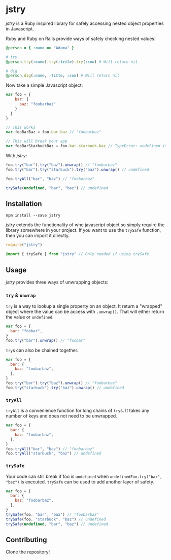 # jstry

*jstry* is a Ruby inspired library for safely accessing nested object properties in Javascript.

Ruby and Ruby on Rails provide ways of safely checking nested values: 

```ruby
@person = { :name => "Adama" }

# try
@person.try(:name).try(:title).try(:son) # Will return nil

# dig
@person.dig(:name, :title, :son) # Will return nil

```

Now take a simple Javascript object:

```javascript
var foo = {
    bar: {
      baz: "foobarbaz"
    }
  }
}

// This works
var fooBarBaz = foo.bar.baz // "foobarbaz"

// This will break your app
var fooBarStarbuckBaz = foo.bar.starbuck.baz // TypeError: undefined is not an object
```

With *jstry*:

```javascript
foo.try("bar").try("baz").unwrap() // "foobarbaz"
foo.try("bar").try("starbuck").try("baz").unwrap() // undefined

foo.tryAll("bar", "baz") // "foobarbaz"

trySafe(undefined, "bar", "baz") // undefined
```

## Installation

`npm install --save jstry`

*jstry* extends the functionality of whe javascript object so simply require the library somewhere in your project. If you want to use the `trySafe` function, then you can import it directly.

```javascript
require("jstry")

import { trySafe } from "jstry" // Only needed if using trySafe
```

## Usage

*jstry* provides three ways of unwrapping objects:

### `try` & `unwrap`

`try` is a way to lookup a single property on an object. It return a "wrapped" object where the value can be access with `.unwrap()`. That will either return the value or `undefined`.

```javascript
var foo = {
  bar: "foobar",
}
foo.try("bar").unwrap() // "foobar"
```

`try`s can also be chained together.

```javascript
var foo = {
  bar: {
    baz: "foobarbaz",
  },
}
foo.try("bar").try("baz").unwrap() // "foobarbaz"
foo.try("starbuck").try("baz").unwrap() // undefined
```

### `tryAll`

`tryAll` is a convenience function for long chains of `try`s. It takes any number of keys and does not need to be unwrapped.

```javascript
var foo = {
  bar: {
    baz: "foobarbaz",
  },
}
foo.tryAll("bar", "baz") // "foobarbaz"
foo.tryAll("starbuck", "baz") // undefined
```

### `trySafe`

Your code can still break if foo is `undefined` when `undefinedFoo.try("bar", "baz")` is executed. `trySafe` can be used to add another layer of safety.

```javascript
var foo = {
  bar: {
    baz: "foobarbaz",
  },
}
trySafe(foo, "bar", "baz") // "foobarbaz"
trySafe(foo, "starbuck", "baz") // undefined
trySafe(undefined, "bar", "baz") // undefined
```

## Contributing

Clone the repository!

